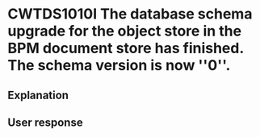 # CWTDS1010I The database schema upgrade for the object store in the BPM document store has finished. The schema version is now ''0''.

## Explanation

## User response